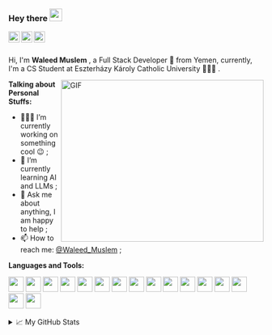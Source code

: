 ### Hey there <img src="https://media.giphy.com/media/hvRJCLFzcasrR4ia7z/giphy.gif" width="25px">
<a href="https://www.linkedin.com/in/waleedmuslem/">
  <img align="left" alt="waleed's LinkdeIN" width="22px" src="https://cdn-icons-png.flaticon.com/512/174/174857.png" />
</a>
<a href="mailto:waleedmosllm2020@gmail.com">
  <img align="left" alt="waleed's Email" width="22px" src="https://cdn4.iconfinder.com/data/icons/social-media-logos-6/512/112-gmail_email_mail-512.png" />
</a>
<a href="https://discord.com/users/906537751824990248">
  <img align="left" alt="waleed's Discord" width="22px" src="https://cdn-icons-png.flaticon.com/512/3670/3670157.png" />
</a>


<br />

<br />

Hi, I'm **Waleed Muslem** , a Full Stack Developer 🚀 from Yemen, currently, I'm a CS Student at Eszterházy Károly Catholic University 🙍🏽‍♂️ .

  <img align="right" alt="GIF" src="https://github.com/abhisheknaiidu/abhisheknaiidu/blob/master/code.gif?raw=true" width="400" height="320" />
  
**Talking about Personal Stuffs:**

- 👨🏽‍💻 I’m currently working on something cool :wink: ;
- 🌱 I’m currently learning AI and LLMs ; 
- 💬 Ask me about anything, I am happy to help ;
- 📫 How to reach me: [@Waleed_Muslem](https://www.linkedin.com/in/waleedmuslem/) ;

**Languages and Tools:**  

<code><img height="30" src="https://github.com/openai.png"></code> <!-- OpenAI -->
<code><img height="30" src="https://colab.research.google.com/img/colab_favicon_256px.png"></code> <!-- Google Colab -->
<code><img height="30" src="https://cdn.prod.website-files.com/657639ebfb91510f45654149/67cb2328a0f5afcb01adc404_66bbf2250478cce84c3c3760_66bbf21b7f0ee244a1589b75_c3635b59-a3d2-444a-b636-a9d0061dcdde.png"></code> <!-- Hugging Face -->
<code><img height="30" src="https://user-images.githubusercontent.com/25181517/183897015-94a058a6-b86e-4e42-a37f-bf92061753e5.png"></code>
<code><img height="30" src="https://user-images.githubusercontent.com/25181517/183568594-85e280a7-0d7e-4d1a-9028-c8c2209e073c.png"></code>
<code><img height="30" src="https://user-images.githubusercontent.com/25181517/183859966-a3462d8d-1bc7-4880-b353-e2cbed900ed6.png"></code>
<code><img height="30" src="https://user-images.githubusercontent.com/25181517/183345121-36788a6e-5462-424a-be67-af1ebeda79a2.png"></code>
<code><img height="30" src="https://user-images.githubusercontent.com/25181517/192109061-e138ca71-337c-4019-8d42-4792fdaa7128.png"></code>
<code><img height="30" src="https://user-images.githubusercontent.com/25181517/192108372-f71d70ac-7ae6-4c0d-8395-51d8870c2ef0.png"></code>
<code><img height="30" src="https://user-images.githubusercontent.com/25181517/117447155-6a868a00-af3d-11eb-9cfe-245df15c9f3f.png"></code>
<code><img height="30" src="https://user-images.githubusercontent.com/25181517/121405384-444d7300-c95d-11eb-959f-913020d3bf90.png"></code>
<code><img height="30" src="https://user-images.githubusercontent.com/25181517/117201156-9a724800-adec-11eb-9a9d-3cd0f67da4bc.png"></code>
<code><img height="30" src="https://user-images.githubusercontent.com/25181517/183423507-c056a6f9-1ba8-4312-a350-19bcbc5a8697.png"></code>
<code><img height="30" src="https://user-images.githubusercontent.com/25181517/183570228-6a040b9f-3ddf-47a2-a201-743121dac664.png"></code>
<code><img height="30" src="https://user-images.githubusercontent.com/25181517/117208740-bfb78400-adf5-11eb-97bb-09072b6bedfc.png"></code>
<code><img height="30" src="https://user-images.githubusercontent.com/25181517/183896128-ec99105a-ec1a-4d85-b08b-1aa1620b2046.png"></code>


<details>
<summary>📈 My GitHub Stats</summary>

<br />

<br />
<br />

<br />

<p align="center"> <img src="https://github-readme-stats.vercel.app/api?username=WaleedMuslem&show_icons=true&theme=gotham" alt="WaleedMuslem" />

</details>
